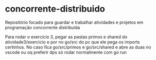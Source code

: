 # concorrente-distribuido
Repositório focado para guardar e trabalhar atividades e projetos em programação concorrente distribuída

Para rodar o exercicio 3, pegar as pastas primos e shared do atividade3/exercicio e por no go/src do pc que ele pega os imports certinhos.
No caso fica go/src/primos e go/src/shared e abre as duas no vscode ou oq preferir dps só rodar normalmente com go run
